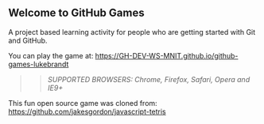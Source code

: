 ## Welcome to GitHub Games

A project based learning activity for people who are getting started with Git and GitHub.

You can play the game at: https://GH-DEV-WS-MNIT.github.io/github-games-lukebrandt

>> _*SUPPORTED BROWSERS*: Chrome, Firefox, Safari, Opera and IE9+_

This fun open source game was cloned from: https://github.com/jakesgordon/javascript-tetris
